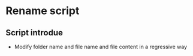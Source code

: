 # Rename script
## Script introdue
* Modify folder name and file name and file content in a regressive way